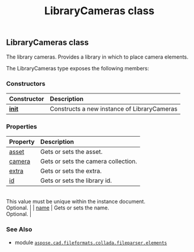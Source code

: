 ﻿---
title: LibraryCameras class
second_title: Aspose.CAD for Python via .NET API References
description: 
type: docs
weight: 600
url: /python-net/aspose.cad.fileformats.collada.fileparser.elements/librarycameras/
is_root: false
---

## LibraryCameras class

The library cameras.
Provides a library in which to place camera elements.



The LibraryCameras type exposes the following members:

### Constructors
| Constructor | Description |
| :- | :- |
| [__init__](/cad/python-net/aspose.cad.fileformats.collada.fileparser.elements/librarycameras/__init__/#) | Constructs a new instance of LibraryCameras |


### Properties
| Property | Description |
| :- | :- |
| [asset](/cad/python-net/aspose.cad.fileformats.collada.fileparser.elements/librarycameras/asset) | Gets or sets the asset. |
| [camera](/cad/python-net/aspose.cad.fileformats.collada.fileparser.elements/librarycameras/camera) | Gets or sets the camera collection. |
| [extra](/cad/python-net/aspose.cad.fileformats.collada.fileparser.elements/librarycameras/extra) | Gets or sets the extra. |
| [id](/cad/python-net/aspose.cad.fileformats.collada.fileparser.elements/librarycameras/id) | Gets or sets the library id.<br/>This value must be unique within the instance document.<br/>Optional. |
| [name](/cad/python-net/aspose.cad.fileformats.collada.fileparser.elements/librarycameras/name) | Gets or sets the name.<br/>Optional. |



### See Also
* module [`aspose.cad.fileformats.collada.fileparser.elements`](..)
